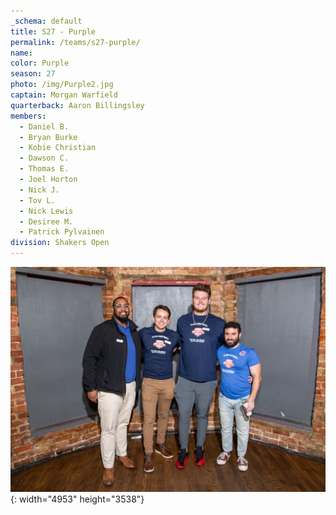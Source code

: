 ```yaml
---
_schema: default
title: S27 - Purple
permalink: /teams/s27-purple/
name:
color: Purple
season: 27
photo: /img/Purple2.jpg
captain: Morgan Warfield
quarterback: Aaron Billingsley
members:
  - Daniel B.
  - Bryan Burke
  - Kobie Christian
  - Dawson C.
  - Thomas E.
  - Joel Horton
  - Nick J.
  - Tov L.
  - Nick Lewis
  - Desiree M.
  - Patrick Pylvainen
division: Shakers Open
---
```

![](/img/da2-7066.jpg){: width="4953" height="3538"}